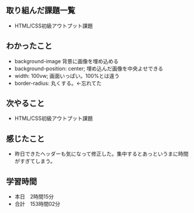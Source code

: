 ## 取り組んだ課題一覧
- HTML/CSS初級アウトプット課題
## わかったこと
- background-image 背景に画像を埋め込める
- background-position: center; 埋め込んだ画像を中央よせできる
- width: 100vw; 画面いっぱい。100%とは違う
- border-radius: 丸くする。←忘れてた
## 次やること
- HTML/CSS初級アウトプット課題
## 感じたこと
- 昨日できたヘッダーも気になって修正した。集中するとあっというまに時間がすぎてしまう。
## 学習時間
- 本日　2時間15分
- 合計　153時間02分